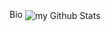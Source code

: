 Bio
<img align="center" src="https://github-readme-stats.vercel.app/api?username=1337isnot1337&include_all_commits=true&count_private=true&show_icons=true&line_height=20&title_color=7838b0&icon_color=280b50&text_color=b168a8&bg_color=0,000000,4e396c" alt="my Github Stats"/>
<!---
1337isnot1337/1337isnot1337 is a ✨ special ✨ repository because its `README.md` (this file) appears on your GitHub profile.
You can click the Preview link to take a look at your changes.
--->
